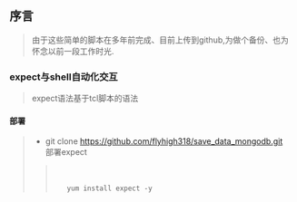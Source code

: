 ## 序言
> 由于这些简单的脚本在多年前完成、目前上传到github,为做个备份、也为  
> 怀念以前一段工作时光.  
### expect与shell自动化交互  
> expect语法基于tcl脚本的语法　　
#### 部署

> * git clone https://github.com/flyhigh318/save_data_mongodb.git  
> 部署expect 
>> 　　
>> ```
>>    yum install expect -y 
>> ```